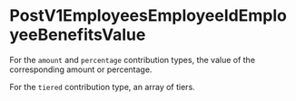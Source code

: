 # PostV1EmployeesEmployeeIdEmployeeBenefitsValue

For the `amount` and `percentage` contribution types, the value of the corresponding amount or percentage.

For the `tiered` contribution type, an array of tiers.

